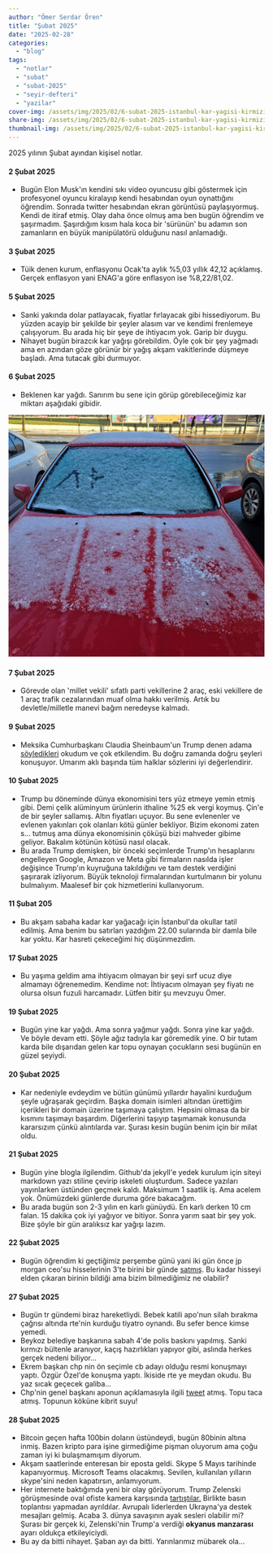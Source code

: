 ```yaml
---
author: "Ömer Serdar Ören"
title: "Şubat 2025"
date: "2025-02-28"
categories: 
  - "blog"
tags: 
  - "notlar"
  - "subat"
  - "subat-2025"
  - "seyir-defteri"
  - "yazilar"
cover-img: /assets/img/2025/02/6-subat-2025-istanbul-kar-yagisi-kirmizi-araba.jpg
share-img: /assets/img/2025/02/6-subat-2025-istanbul-kar-yagisi-kirmizi-araba.jpg
thumbnail-img: /assets/img/2025/02/6-subat-2025-istanbul-kar-yagisi-kirmizi-araba.jpg
---
```


2025 yılının Şubat ayından kişisel notlar.

#### 2 Şubat 2025

- Bugün Elon Musk'ın kendini sıkı video oyuncusu gibi göstermek için profesyonel oyuncu kiralayıp kendi hesabından oyun oynattığını öğrendim. Sonrada twitter hesabından ekran görüntüsü paylaşıyormuş. Kendi de itiraf etmiş. Olay daha önce olmuş ama ben bugün öğrendim ve şaşırmadım. Şaşırdığım kısım hala koca bir 'sürünün' bu adamın son zamanların en büyük manipülatörü olduğunu nasıl anlamadığı.

#### 3 Şubat 2025

- Tüik denen kurum, enflasyonu Ocak'ta aylık %5,03 yıllık 42,12 açıklamış. Gerçek enflasyon yani ENAG'a göre enflasyon ise %8,22/81,02.

#### 5 Şubat 2025

- Sanki yakında dolar patlayacak, fiyatlar fırlayacak gibi hissediyorum. Bu yüzden acayip bir şekilde bir şeyler alasım var ve kendimi frenlemeye çalışıyorum. Bu arada hiç bir şeye de ihtiyacım yok. Garip bir duygu.
- Nihayet bugün birazcık kar yağışı görebildim. Öyle çok bir şey yağmadı ama en azından göze görünür bir yağış akşam vakitlerinde düşmeye başladı. Ama tutacak gibi durmuyor.

#### 6 Şubat 2025

- Beklenen kar yağdı. Sanırım bu sene için görüp görebileceğimiz kar miktarı aşağıdaki gibidir.

![](/assets/img/2025/02/6-subat-2025-istanbul-kar-yagisi-kirmizi-araba.jpg)

#### 7 Şubat 2025

- Görevde olan 'millet vekili' sıfatlı parti vekillerine 2 araç, eski vekillere de 1 araç trafik cezalarından muaf olma hakkı verilmiş. Artık bu devletle/milletle manevi bağım neredeyse kalmadı.

#### 9 Şubat 2025

- Meksika Cumhurbaşkanı Claudia Sheinbaum'un Trump denen adama [söyledikleri](https://x.com/songul_dagdelen/status/1888256440982249575) okudum ve çok etkilendim. Bu doğru zamanda doğru şeyleri konuşuyor. Umarım aklı başında tüm halklar sözlerini iyi değerlendirir.

#### 10 Şubat 2025

- Trump bu döneminde dünya ekonomisini ters yüz etmeye yemin etmiş gibi. Demi çelik alüminyum ürünlerin ithaline %25 ek vergi koymuş. Çin'e de bir şeyler sallamış. Altın fiyatları uçuyor. Bu sene evlenenler ve evlenen yakınları çok olanları kötü günler bekliyor. Bizim ekonomi zaten s… tutmuş ama dünya ekonomisinin çöküşü bizi mahveder gibime geliyor. Bakalım kötünün kötüsü nasıl olacak.
- Bu arada Trump demişken, bir önceki seçimlerde Trump'ın hesaplarını engelleyen Google, Amazon ve Meta gibi firmaların nasılda işler değişince Trump'ın kuyruğuna takıldığını ve tam destek verdiğini şaşırarak izliyorum. Büyük teknoloji firmalarından kurtulmanın bir yolunu bulmalıyım. Maalesef bir çok hizmetlerini kullanıyorum.

#### 11 Şubat 205

- Bu akşam sabaha kadar kar yağacağı için İstanbul'da okullar tatil edilmiş. Ama benim bu satırları yazdığım 22.00 sularında bir damla bile kar yoktu. Kar hasreti çekeceğimi hiç düşünmezdim.

#### 17 Şubat 2025

- Bu yaşıma geldim ama ihtiyacım olmayan bir şeyi sırf ucuz diye almamayı öğrenemedim. Kendime not: İhtiyacım olmayan şey fiyatı ne olursa olsun fuzuli harcamadır. Lütfen bitir şu mevzuyu Ömer.

#### 19 Şubat 2025

- Bugün yine kar yağdı. Ama sonra yağmur yağdı. Sonra yine kar yağdı. Ve böyle devam etti. Şöyle ağız tadıyla kar göremedik yine. O bir tutam karda bile dışarıdan gelen kar topu oynayan çocukların sesi bugünün en güzel şeyiydi.

#### 20 Şubat 2025

- Kar nedeniyle evdeydim ve bütün günümü yıllardır hayalini kurduğum şeyle uğraşarak geçirdim. Başka domain isimleri altından ürettiğim içerikleri bir domain üzerine taşımaya çalıştım. Hepsini olmasa da bir kısmını taşımayı başardım. Diğerlerini taşıyıp taşımamak konusunda kararsızım çünkü alıntılarda var. Şurası kesin bugün benim için bir milat oldu.

#### 21 Şubat 2025

- Bugün yine blogla ilgilendim. Github'da jekyll'e yedek kurulum için siteyi markdown yazı stiline çevirip iskeleti oluşturdum. Sadece yazıları yayınlarken üstünden geçmek kaldı. Maksimum 1 saatlik iş. Ama acelem yok. Önümüzdeki günlerde duruma göre bakacağım.
- Bu arada bugün son 2-3 yılın en karlı günüydü. En karlı derken 10 cm falan. 15 dakika çok iyi yağıyor ve bitiyor. Sonra yarım saat bir şey yok. Bize şöyle bir gün aralıksız kar yağışı lazım.

#### 22 Şubat 2025

- Bugün öğrendim ki geçtiğimiz perşembe günü yani iki gün önce jp morgan ceo'su hisselerinin 3'te birini bir günde [satmış](https://x.com/laplace2011/status/1893222576094134725). Bu kadar hisseyi elden çıkaran birinin bildiği ama bizim bilmediğimiz ne olabilir?

#### 27 Şubat 2025

- Bugün tr gündemi biraz hareketliydi. Bebek katili apo'nun silah bırakma çağrısı altında rte'nin kurduğu tiyatro oynandı. Bu sefer bence kimse yemedi.
- Beykoz belediye başkanına sabah 4'de polis baskını yapılmış. Sanki kırmızı bültenle aranıyor, kaçış hazırlıkları yapıyor gibi, aslında herkes gerçek nedeni biliyor...
- Ekrem başkan chp nin ön seçimle cb adayı olduğu resmi konuşmayı yaptı. Özgür Özel'de konuşma yaptı. İkiside rte ye meydan okudu. Bu yaz sıcak geçecek galiba...
- Chp'nin genel başkanı aponun açıklamasıyla ilgili [tweet](https://x.com/eczozgurozel/status/1895176618370572668) atmış. Topu taca atmış. Topunun köküne kibrit suyu!

#### 28 Şubat 2025

- Bitcoin geçen hafta 100bin doların üstündeydi, bugün 80binin altına inmiş. Bazen kripto para işine girmediğime pişman oluyorum ama çoğu zaman iyi ki bulaşmamışım diyorum.
- Akşam saatlerinde enteresan bir eposta geldi. Skype 5 Mayıs tarihinde kapanıyormuş. Microsoft Teams olacakmış. Sevilen, kullanılan yılların skype'sini neden kapatırsın, anlamıyorum.
- Her internete baktığımda yeni bir olay görüyorum. Trump Zelenski görüşmesinde oval ofiste kamera karşısında <a href="https://www.ntv.com.tr/dunya/trump-zelenski-gorusmesinde-gerginlik-trumpzelenski-abdye-saygisizlik-yapti,jodRQBiUAk-W8hXQFGTMkQ" target="_blank" rel="noreferrer noopener nofollow">tartıştılar.</a> Birlikte basın toplantısı yapmadan ayrıldılar. Avrupalı liderlerden Ukrayna'ya destek mesajları gelmiş. Acaba 3. dünya savaşının ayak sesleri olabilir mi? Şurası bir gerçek ki, Zelenski'nin Trump'a verdiği **okyanus manzarası** ayarı oldukça etkileyiciydi.
- Bu ay da bitti nihayet. Şaban ayı da bitti. Yarınlarımız mübarek ola...